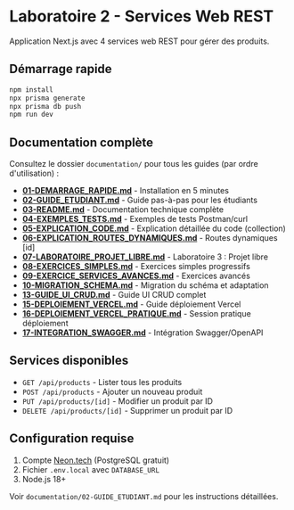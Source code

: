 # Laboratoire 2 - Services Web REST

Application Next.js avec 4 services web REST pour gérer des produits.

## Démarrage rapide

```bash
npm install
npx prisma generate
npx prisma db push
npm run dev
```

## Documentation complète

Consultez le dossier `documentation/` pour tous les guides (par ordre d'utilisation) :

- **[01-DEMARRAGE_RAPIDE.md](documentation/01-DEMARRAGE_RAPIDE.md)** - Installation en 5 minutes
- **[02-GUIDE_ETUDIANT.md](documentation/02-GUIDE_ETUDIANT.md)** - Guide pas-à-pas pour les étudiants  
- **[03-README.md](documentation/03-README.md)** - Documentation technique complète
- **[04-EXEMPLES_TESTS.md](documentation/04-EXEMPLES_TESTS.md)** - Exemples de tests Postman/curl
- **[05-EXPLICATION_CODE.md](documentation/05-EXPLICATION_CODE.md)** - Explication détaillée du code (collection)
- **[06-EXPLICATION_ROUTES_DYNAMIQUES.md](documentation/06-EXPLICATION_ROUTES_DYNAMIQUES.md)** - Routes dynamiques [id]
- **[07-LABORATOIRE_PROJET_LIBRE.md](documentation/07-LABORATOIRE_PROJET_LIBRE.md)** - Laboratoire 3 : Projet libre
- **[08-EXERCICES_SIMPLES.md](documentation/08-EXERCICES_SIMPLES.md)** - Exercices simples progressifs
- **[09-EXERCICE_SERVICES_AVANCES.md](documentation/09-EXERCICE_SERVICES_AVANCES.md)** - Exercices avancés
- **[10-MIGRATION_SCHEMA.md](documentation/10-MIGRATION_SCHEMA.md)** - Migration du schéma et adaptation
- **[13-GUIDE_UI_CRUD.md](documentation/13-GUIDE_UI_CRUD.md)** - Guide UI CRUD complet
- **[15-DEPLOIEMENT_VERCEL.md](documentation/15-DEPLOIEMENT_VERCEL.md)** - Guide déploiement Vercel
- **[16-DEPLOIEMENT_VERCEL_PRATIQUE.md](documentation/16-DEPLOIEMENT_VERCEL_PRATIQUE.md)** - Session pratique déploiement
- **[17-INTEGRATION_SWAGGER.md](documentation/17-INTEGRATION_SWAGGER.md)** - Intégration Swagger/OpenAPI

## Services disponibles

- `GET /api/products` - Lister tous les produits
- `POST /api/products` - Ajouter un nouveau produit
- `PUT /api/products/[id]` - Modifier un produit par ID
- `DELETE /api/products/[id]` - Supprimer un produit par ID

## Configuration requise

1. Compte [Neon.tech](https://neon.tech) (PostgreSQL gratuit)
2. Fichier `.env.local` avec `DATABASE_URL`
3. Node.js 18+

Voir `documentation/02-GUIDE_ETUDIANT.md` pour les instructions détaillées.